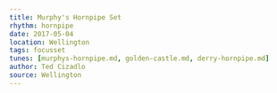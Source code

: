 ```yaml
---
title: Murphy's Hornpipe Set
rhythm: hornpipe
date: 2017-05-04
location: Wellington
tags: focusset
tunes: [murphys-hornpipe.md, golden-castle.md, derry-hornpipe.md]
author: Ted Cizadlo
source: Wellington
---
```

